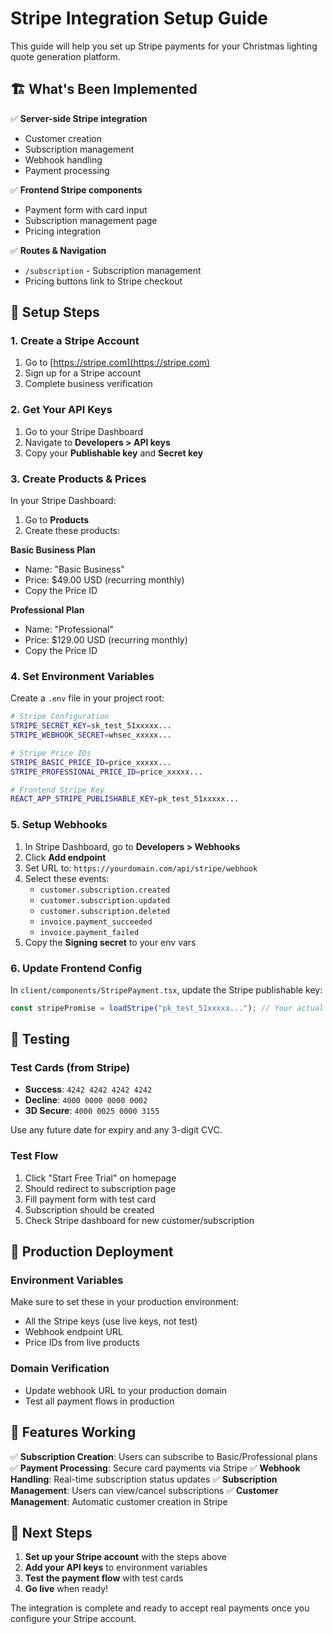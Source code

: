 # Stripe Integration Setup Guide

This guide will help you set up Stripe payments for your Christmas lighting quote generation platform.

## 🏗️ What's Been Implemented

✅ **Server-side Stripe integration**

- Customer creation
- Subscription management
- Webhook handling
- Payment processing

✅ **Frontend Stripe components**

- Payment form with card input
- Subscription management page
- Pricing integration

✅ **Routes & Navigation**

- `/subscription` - Subscription management
- Pricing buttons link to Stripe checkout

## 🔧 Setup Steps

### 1. Create a Stripe Account

1. Go to [https://stripe.com](https://stripe.com)
2. Sign up for a Stripe account
3. Complete business verification

### 2. Get Your API Keys

1. Go to your Stripe Dashboard
2. Navigate to **Developers > API keys**
3. Copy your **Publishable key** and **Secret key**

### 3. Create Products & Prices

In your Stripe Dashboard:

1. Go to **Products**
2. Create these products:

**Basic Business Plan**

- Name: "Basic Business"
- Price: $49.00 USD (recurring monthly)
- Copy the Price ID

**Professional Plan**

- Name: "Professional"
- Price: $129.00 USD (recurring monthly)
- Copy the Price ID

### 4. Set Environment Variables

Create a `.env` file in your project root:

```bash
# Stripe Configuration
STRIPE_SECRET_KEY=sk_test_51xxxxx...
STRIPE_WEBHOOK_SECRET=whsec_xxxxx...

# Stripe Price IDs
STRIPE_BASIC_PRICE_ID=price_xxxxx...
STRIPE_PROFESSIONAL_PRICE_ID=price_xxxxx...

# Frontend Stripe Key
REACT_APP_STRIPE_PUBLISHABLE_KEY=pk_test_51xxxxx...
```

### 5. Setup Webhooks

1. In Stripe Dashboard, go to **Developers > Webhooks**
2. Click **Add endpoint**
3. Set URL to: `https://yourdomain.com/api/stripe/webhook`
4. Select these events:
   - `customer.subscription.created`
   - `customer.subscription.updated`
   - `customer.subscription.deleted`
   - `invoice.payment_succeeded`
   - `invoice.payment_failed`
5. Copy the **Signing secret** to your env vars

### 6. Update Frontend Config

In `client/components/StripePayment.tsx`, update the Stripe publishable key:

```typescript
const stripePromise = loadStripe("pk_test_51xxxxx..."); // Your actual key
```

## 🧪 Testing

### Test Cards (from Stripe)

- **Success**: `4242 4242 4242 4242`
- **Decline**: `4000 0000 0000 0002`
- **3D Secure**: `4000 0025 0000 3155`

Use any future date for expiry and any 3-digit CVC.

### Test Flow

1. Click "Start Free Trial" on homepage
2. Should redirect to subscription page
3. Fill payment form with test card
4. Subscription should be created
5. Check Stripe dashboard for new customer/subscription

## 🚀 Production Deployment

### Environment Variables

Make sure to set these in your production environment:

- All the Stripe keys (use live keys, not test)
- Webhook endpoint URL
- Price IDs from live products

### Domain Verification

- Update webhook URL to your production domain
- Test all payment flows in production

## 📱 Features Working

✅ **Subscription Creation**: Users can subscribe to Basic/Professional plans
✅ **Payment Processing**: Secure card payments via Stripe
✅ **Webhook Handling**: Real-time subscription status updates
✅ **Subscription Management**: Users can view/cancel subscriptions
✅ **Customer Management**: Automatic customer creation in Stripe

## 🎯 Next Steps

1. **Set up your Stripe account** with the steps above
2. **Add your API keys** to environment variables
3. **Test the payment flow** with test cards
4. **Go live** when ready!

The integration is complete and ready to accept real payments once you configure your Stripe account.
